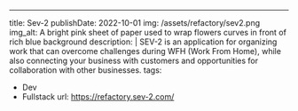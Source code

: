 ---
title: Sev-2
publishDate: 2022-10-01
img: /assets/refactory/sev2.png
img_alt: A bright pink sheet of paper used to wrap flowers curves in front of rich blue background
description: |
    SEV-2 is an application for organizing work that can overcome challenges during WFH (Work From Home), while also connecting your business with customers and opportunities for collaboration with other businesses.
tags:
  - Dev
  - Fullstack
url:
    https://refactory.sev-2.com/